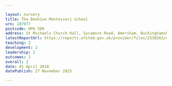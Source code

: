 ```yaml
---

layout: nursery
title: The Beehive Montessori School
urn: 107977
postcode: HP6 5DR
address: St Michaels Church Hall, Sycamore Road, Amersham, Buckinghamshire, HP6 5DR
latestReportUrl: https://reports.ofsted.gov.uk/provider/files/2530263/urn/107977.pdf
teaching: 2
development: 2
leadership: 2
outcomes: 2
overall: 2
date: 01 April 2018 
datePublish: 27 November 2015

---
```

